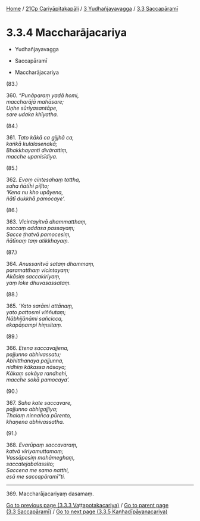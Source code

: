 
[Home](/) / [21Cp Cariyāpiṭakapāḷi](../...md) / [3 Yudhañjayavagga](...md) / [3.3 Saccapāramī](../21Cp/3/3.3.md)

# 3.3.4 Maccharājacariya

* Yudhañjayavagga

* Saccapāramī

* Maccharājacariya

(83.)

360\. _“Punāparaṃ yadā homi,_  
_maccharājā mahāsare;_  
_Uṇhe sūriyasantāpe,_  
_sare udaka khīyatha._  


(84.)

361\. _Tato kākā ca gijjhā ca,_  
_kaṅkā kulalasenakā;_  
_Bhakkhayanti divārattiṃ,_  
_macche upanisīdiya._  


(85.)

362\. _Evaṃ cintesahaṃ tattha,_  
_saha ñātīhi pīḷito;_  
_‘Kena nu kho upāyena,_  
_ñātī dukkhā pamocaye’._  


(86.)

363\. _Vicintayitvā dhammatthaṃ,_  
_saccaṃ addasa passayaṃ;_  
_Sacce ṭhatvā pamocesiṃ,_  
_ñātīnaṃ taṃ atikkhayaṃ._  


(87.)

364\. _Anussaritvā sataṃ dhammaṃ,_  
_paramatthaṃ vicintayaṃ;_  
_Akāsiṃ saccakiriyaṃ,_  
_yaṃ loke dhuvasassataṃ._  


(88.)

365\. _‘Yato sarāmi attānaṃ,_  
_yato pattosmi viññutaṃ;_  
_Nābhijānāmi sañcicca,_  
_ekapāṇampi hiṃsitaṃ._  


(89.)

366\. _Etena saccavajjena,_  
_pajjunno abhivassatu;_  
_Abhitthanaya pajjunna,_  
_nidhiṃ kākassa nāsaya;_  
_Kākaṃ sokāya randhehi,_  
_macche sokā pamocaya’._  


(90.)

367\. _Saha kate saccavare,_  
_pajjunno abhigajjiya;_  
_Thalaṃ ninnañca pūrento,_  
_khaṇena abhivassatha._  


(91.)

368\. _Evarūpaṃ saccavaraṃ,_  
_katvā vīriyamuttamaṃ;_  
_Vassāpesiṃ mahāmeghaṃ,_  
_saccatejabalassito;_  
_Saccena me samo natthi,_  
_esā me saccapāramī”ti._  


---

369\. Maccharājacariyaṃ dasamaṃ.



[Go to previous page (3.3.3 Vaṭṭapotakacariya)](3.3.3.md) / [Go to parent page (3.3 Saccapāramī)](../21Cp/3/3.3.md) / [Go to next page (3.3.5 Kaṇhadīpāyanacariya)](3.3.5.md)


